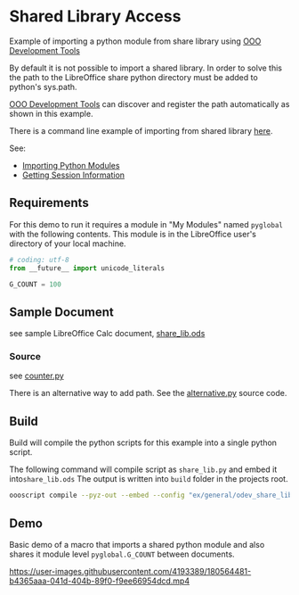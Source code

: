 # Shared Library Access

Example of importing a python module from share library using [OOO Development Tools]

By default it is not possible to import a shared library.
In order to solve this the path to the LibreOffice share python directory
must be added to python's sys.path.

[OOO Development Tools] can discover and register the path automatically as shown in this example.

There is a command line example of importing from shared library [here](../../auto/general/odev_share_lib/).

See:

- [Importing Python Modules]
- [Getting Session Information]

## Requirements

For this demo to run it requires a module in "My Modules" named `pyglobal` with the following contents.
This module is in the LibreOffice user's directory of your local machine.

```py
# coding: utf-8
from __future__ import unicode_literals

G_COUNT = 100
```

## Sample Document

see sample LibreOffice Calc document, [share_lib.ods](share_lib.ods)

### Source

see [counter.py](./counter.py)

There is an alternative way to add path. See the [alternative.py](./alternative.py) source code.

## Build

Build will compile the python scripts for this example into a single python script.

The following command will compile script as `share_lib.py` and embed it into`share_lib.ods`
The output is written into `build` folder in the projects root.

```sh
oooscript compile --pyz-out --embed --config "ex/general/odev_share_lib/config.json" --embed-doc "ex/general/odev_share_lib/share_lib.ods"
```

## Demo

Basic demo of a macro that imports a shared python module and also shares it module level `pyglobal.G_COUNT` between documents.

https://user-images.githubusercontent.com/4193389/180564481-b4365aaa-041d-404b-89f0-f9ee66954dcd.mp4

[OOO Development Tools]: https://python-ooo-dev-tools.readthedocs.io/en/latest/
[Importing Python Modules]: https://help.libreoffice.org/latest/lo/text/sbasic/python/python_import.html
[Getting Session Information]: https://help.libreoffice.org/latest/lo/text/sbasic/python/python_session.html

